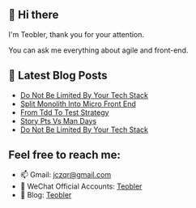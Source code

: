 ## 👋 Hi there

I'm Teobler, thank you for your attention.

You can ask me everything about agile and front-end.

## 📕 Latest Blog Posts
<!-- BLOG-POST-LIST:START -->
- [Do Not Be Limited By Your Tech Stack](https://teobler.com/posts/20220213-do-not-be-limited-by-your-tech-stack)
- [Split Monolith Into Micro Front End](https://teobler.com/posts/20220208-split-monolith-into-micro-front-end)
- [From Tdd To Test Strategy](https://teobler.com/posts/20220131-from-tdd-to-test-strategy)
- [Story Pts Vs Man Days](https://teobler.com/posts/20211208-story-pts-vs-man-days)
- [Do Not Be Limited By Your Tech Stack](https://teobler.com/posts/20211119-do-not-be-limited-by-your-tech-stack)
<!-- BLOG-POST-LIST:END -->

## Feel free to reach me:

- 📫 Gmail: jczqr@gmail.com
- 💬 WeChat Official Accounts: [Teobler](https://teobler.com/shanyuan.jpeg)
- 🔭 Blog: [Teobler](https://teobler.com)
